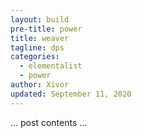 ```yaml
---
layout: build
pre-title: power
title: weaver
tagline: dps
categories:
  - elementalist
  - power
author: Xivor
updated: September 11, 2020
---
```


… post contents …
